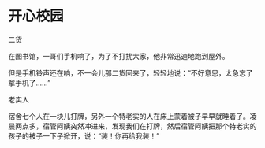 # 开心校园

二货 

在图书馆，一哥们手机响了，为了不打扰大家，他非常迅速地跑到屋外。 

但是手机铃声还在响，不一会儿那二货回来了，轻轻地说：“不好意思，太急忘了拿手机了……” 

老实人 

宿舍七个人在一块儿打牌，另外一个特老实的人在床上蒙着被子早早就睡着了。凌晨两点多，宿管阿姨突然冲进来，发现我们在打牌，然后宿管阿姨把那个特老实的孩子的被子一下子掀开，说：“装！你再给我装！”